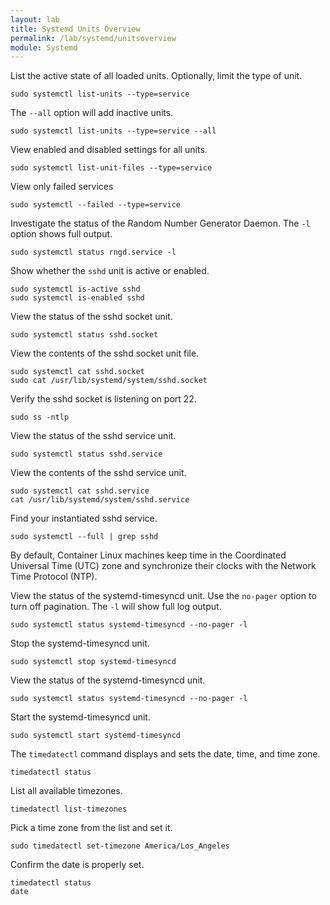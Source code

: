 ```yaml
---
layout: lab
title: Systemd Units Overview
permalink: /lab/systemd/unitsoverview
module: Systemd
---
```


List the active state of all loaded units. Optionally, limit the type of unit. 

```
sudo systemctl list-units --type=service
```

The `--all` option will add inactive units.

```
sudo systemctl list-units --type=service --all
```

View enabled and disabled settings for all units.

```
sudo systemctl list-unit-files --type=service
```

View only failed services

```
sudo systemctl --failed --type=service
```

Investigate the status of the Random Number Generator Daemon. The `-l` option shows full output.

```
sudo systemctl status rngd.service -l
```

Show whether the `sshd` unit is active or enabled.

```
sudo systemctl is-active sshd
sudo systemctl is-enabled sshd
```

View the status of the sshd socket unit.

```
sudo systemctl status sshd.socket
```

View the contents of the sshd socket unit file.

```
sudo systemctl cat sshd.socket
sudo cat /usr/lib/systemd/system/sshd.socket
```

Verify the sshd socket is listening on port 22.

```
sudo ss -ntlp
```

View the status of the sshd service unit.

```
sudo systemctl status sshd.service
```

View the contents of the sshd service unit.

```
sudo systemctl cat sshd.service
cat /usr/lib/systemd/system/sshd.service
```

Find your instantiated sshd service.

```
sudo systemctl --full | grep sshd
```

By default, Container Linux machines keep time in the Coordinated Universal Time (UTC) zone and synchronize their clocks with the Network Time Protocol (NTP).

View the status of the systemd-timesyncd unit. Use the `no-pager` option to turn off pagination. The `-l` will show full log output.

```
sudo systemctl status systemd-timesyncd --no-pager -l
```

Stop the systemd-timesyncd unit.

```
sudo systemctl stop systemd-timesyncd
```

View the status of the systemd-timesyncd unit.

```
sudo systemctl status systemd-timesyncd --no-pager -l
```

Start the systemd-timesyncd unit.

```
sudo systemctl start systemd-timesyncd
```

The `timedatectl` command displays and sets the date, time, and time zone.

```
timedatectl status
```

List all available timezones.

```
timedatectl list-timezones
```

Pick a time zone from the list and set it.

```
sudo timedatectl set-timezone America/Los_Angeles
```

Confirm the date is properly set.

```
timedatectl status
date
```
